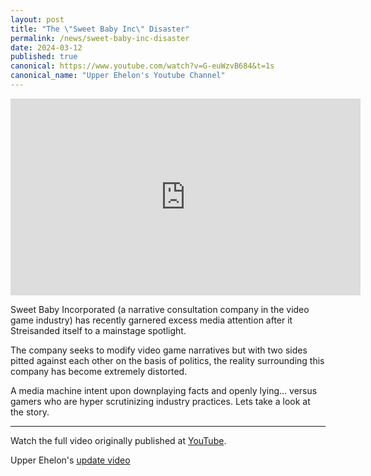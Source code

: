 ```yaml
---
layout: post
title: "The \"Sweet Baby Inc\" Disaster"
permalink: /news/sweet-baby-inc-disaster
date: 2024-03-12
published: true
canonical: https://www.youtube.com/watch?v=G-euWzvB684&t=1s
canonical_name: "Upper Ehelon's Youtube Channel"
---
```

<iframe width="560" height="315" src="https://www.youtube.com/embed/G-euWzvB684?si=tX4dy5ZwhFmyIqGy" title="YouTube video player" frameborder="0" allow="accelerometer; autoplay; clipboard-write; encrypted-media; gyroscope; picture-in-picture; web-share" allowfullscreen></iframe>

Sweet Baby Incorporated (a narrative consultation company in the video game industry) has recently garnered excess media attention after it Streisanded itself to a mainstage spotlight.

The company seeks to modify video game narratives but with two sides pitted against each other on the basis of politics, the reality surrounding this company has become extremely distorted.

A media machine intent upon downplaying facts and openly lying... versus gamers who are hyper scrutinizing industry practices. Lets take a look at the story.

---

Watch the full video originally published at [YouTube](https://www.youtube.com/watch?v=G-euWzvB684&t=1s).

Upper Ehelon's [update video](https://www.youtube.com/watch?v=rJ6E_WHr6t0)
